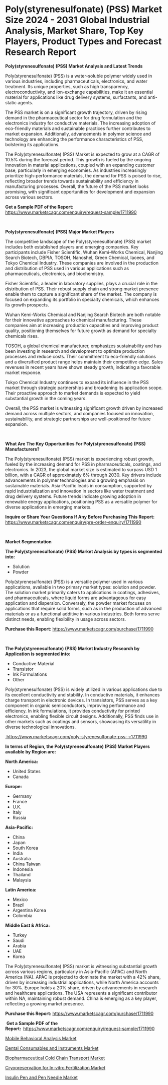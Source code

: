 <p><h1>Poly(styrenesulfonate) (PSS) Market Size 2024 - 2031 Global Industrial Analysis, Market Share, Top Key Players, Product Types and Forecast Research Report</h1></p><p><strong>Poly(styrenesulfonate) (PSS) Market Analysis and Latest Trends</strong></p>
<p><p>Poly(styrenesulfonate) (PSS) is a water-soluble polymer widely used in various industries, including pharmaceuticals, electronics, and water treatment. Its unique properties, such as high transparency, electroconductivity, and ion-exchange capabilities, make it an essential material for applications like drug delivery systems, surfactants, and anti-static agents.</p><p>The PSS market is on a significant growth trajectory, driven by rising demand in the pharmaceutical sector for drug formulation and the electronics industry for conductive materials. The increasing adoption of eco-friendly materials and sustainable practices further contributes to market expansion. Additionally, advancements in polymer science and technology are enhancing the performance characteristics of PSS, bolstering its applications.</p><p>The Poly(styrenesulfonate) (PSS) Market is expected to grow at a CAGR of 10.5% during the forecast period. This growth is fueled by the ongoing innovation in material applications, coupled with an expanding customer base, particularly in emerging economies. As industries increasingly prioritize high-performance materials, the demand for PSS is poised to rise, reflecting broader trends towards sustainability and efficiency in manufacturing processes. Overall, the future of the PSS market looks promising, with significant opportunities for development and expansion across various sectors.</p></p>
<p><strong>Get a Sample PDF of the Report:&nbsp;</strong> <a href="https://www.marketscagr.com/enquiry/request-sample/1711990?utm_campaign=1802&utm_medium=2&utm_source=Github&utm_content=ia&utm_term=22102024&utm_id=polystyrenesulfonate-pss">https://www.marketscagr.com/enquiry/request-sample/1711990</a></p>
<p>&nbsp;</p>
<p><strong>Poly(styrenesulfonate) (PSS) Major Market Players</strong></p>
<p><p>The competitive landscape of the Poly(styrenesulfonate) (PSS) market includes both established players and emerging companies. Key participants include Fisher Scientific, Wuhan Kemi-Works Chemical, Nanjing Search Biotech, DBPIA, TOSOH, Nanoshel, Green Chemical, Iaoees, and Tokyo Chemical Industry. These companies are involved in the production and distribution of PSS used in various applications such as pharmaceuticals, electronics, and biochemistry.</p><p>Fisher Scientific, a leader in laboratory supplies, plays a crucial role in the distribution of PSS. Their robust supply chain and strong market presence enable them to capture a significant share of the market. The company is focused on expanding its portfolio in specialty chemicals, which enhances its growth prospects.</p><p>Wuhan Kemi-Works Chemical and Nanjing Search Biotech are both notable for their innovative approaches to chemical manufacturing. These companies aim at increasing production capacities and improving product quality, positioning themselves for future growth as demand for specialty chemicals rises.</p><p>TOSOH, a global chemical manufacturer, emphasizes sustainability and has been investing in research and development to optimize production processes and reduce costs. Their commitment to eco-friendly solutions and a diversified product range helps maintain their competitive edge. Sales revenues in recent years have shown steady growth, indicating a favorable market response.</p><p>Tokyo Chemical Industry continues to expand its influence in the PSS market through strategic partnerships and broadening its application scope. Their proactive approach to market demands is expected to yield substantial growth in the coming years.</p><p>Overall, the PSS market is witnessing significant growth driven by increased demand across multiple sectors, and companies focused on innovation, sustainability, and strategic partnerships are well-positioned for future expansion.</p></p>
<p>&nbsp;</p>
<p><strong>What Are The Key Opportunities For Poly(styrenesulfonate) (PSS) Manufacturers?</strong></p>
<p><p>The Poly(styrenesulfonate) (PSS) market is experiencing robust growth, fueled by the increasing demand for PSS in pharmaceuticals, coatings, and electronics. In 2023, the global market size is estimated to surpass USD 1 billion, with a CAGR of approximately 6% through 2030. Key drivers include advancements in polymer technologies and a growing emphasis on sustainable materials. Asia-Pacific leads in consumption, supported by rapid industrialization and innovation in sectors like water treatment and drug delivery systems. Future trends indicate growing adoption in renewable energy applications, positioning PSS as a versatile polymer for diverse applications in emerging markets.</p></p>
<p><strong>Inquire or Share Your Questions If Any Before Purchasing This Report:</strong> <a href="https://www.marketscagr.com/enquiry/pre-order-enquiry/1711990?utm_campaign=1802&utm_medium=2&utm_source=Github&utm_content=ia&utm_term=22102024&utm_id=polystyrenesulfonate-pss">https://www.marketscagr.com/enquiry/pre-order-enquiry/1711990</a></p>
<p>&nbsp;</p>
<p><strong>Market Segmentation</strong></p>
<p><strong>The Poly(styrenesulfonate) (PSS) Market Analysis by types is segmented into:</strong></p>
<p><ul><li>Solution</li><li>Powder</li></ul></p>
<p><p>Poly(styrenesulfonate) (PSS) is a versatile polymer used in various applications, available in two primary market types: solution and powder. The solution market primarily caters to applications in coatings, adhesives, and pharmaceuticals, where liquid forms are advantageous for easy application and dispersion. Conversely, the powder market focuses on applications that require solid forms, such as in the production of advanced materials or as a functional additive in various industries. Both forms serve distinct needs, enabling flexibility in usage across sectors.</p></p>
<p><strong>Purchase this Report:&nbsp;</strong><a href="https://www.marketscagr.com/purchase/1711990?utm_campaign=1802&utm_medium=2&utm_source=Github&utm_content=ia&utm_term=22102024&utm_id=polystyrenesulfonate-pss">https://www.marketscagr.com/purchase/1711990</a></p>
<p>&nbsp;</p>
<p><strong>The Poly(styrenesulfonate) (PSS) Market Industry Research by Application is segmented into:</strong></p>
<p><ul><li>Conductive Material</li><li>Transistor</li><li>Ink Formulations</li><li>Other</li></ul></p>
<p><p>Poly(styrenesulfonate) (PSS) is widely utilized in various applications due to its excellent conductivity and stability. In conductive materials, it enhances charge transport in electronic devices. In transistors, PSS serves as a key component in organic semiconductors, improving performance and efficiency. In ink formulations, it provides conductivity for printed electronics, enabling flexible circuit designs. Additionally, PSS finds use in other markets such as coatings and sensors, showcasing its versatility in diverse technological innovations.</p></p>
<p><a href="https://www.marketscagr.com/poly-styrenesulfonate-pss--r1711990?utm_campaign=1802&utm_medium=2&utm_source=Github&utm_content=ia&utm_term=22102024&utm_id=polystyrenesulfonate-pss">&nbsp;https://www.marketscagr.com/poly-styrenesulfonate-pss--r1711990</a></p>
<p><strong>In terms of Region, the Poly(styrenesulfonate) (PSS) Market Players available by Region are:</strong></p>
<p>
    <p> <strong> North America: </strong>
        <ul>
            <li>United States</li>
            <li>Canada</li>
        </ul>
        </p> 
    <p> <strong> Europe: </strong>
        <ul>
            <li>Germany</li>
            <li>France</li>
            <li>U.K.</li>
            <li>Italy</li>
            <li>Russia</li>
        </ul>
        </p> 
    <p> <strong> Asia-Pacific: </strong>
        <ul>
            <li>China</li>
            <li>Japan</li>
            <li>South Korea</li>
            <li>India</li>
            <li>Australia</li>
            <li>China Taiwan</li>
            <li>Indonesia</li>
            <li>Thailand</li>
            <li>Malaysia</li>
        </ul>
        </p> 
    <p> <strong> Latin America: </strong>
        <ul>
            <li>Mexico</li>
            <li>Brazil</li>
            <li>Argentina Korea</li>
            <li>Colombia</li>
        </ul>
        </p> 
    <p> <strong> Middle East & Africa: </strong>
        <ul>
            <li>Turkey</li>
            <li>Saudi</li>
            <li>Arabia</li>
            <li>UAE</li>
            <li>Korea</li>
        </ul>
    </p>
    </p>
<p><p>The Poly(styrenesulfonate) (PSS) market is witnessing substantial growth across various regions, particularly in Asia-Pacific (APAC) and North America (NA). APAC is projected to dominate the market with a 42% share, driven by increasing industrial applications, while North America accounts for 30%. Europe holds a 20% share, driven by advancements in research and healthcare applications. The USA represents a significant contributor within NA, maintaining robust demand. China is emerging as a key player, reflecting a growing market presence.</p></p>
<p><strong>Purchase this Report: </strong><a href="https://www.marketscagr.com/purchase/1711990?utm_campaign=1802&utm_medium=2&utm_source=Github&utm_content=ia&utm_term=22102024&utm_id=polystyrenesulfonate-pss">https://www.marketscagr.com/purchase/1711990</a></p>
<p>&nbsp;<strong>Get a Sample PDF of the Report:&nbsp;&nbsp;</strong><a href="https://www.marketscagr.com/enquiry/request-sample/1711990?utm_campaign=1802&utm_medium=2&utm_source=Github&utm_content=ia&utm_term=22102024&utm_id=polystyrenesulfonate-pss">https://www.marketscagr.com/enquiry/request-sample/1711990</a></p>
<p><strong></strong></p>
<p><p><a href="https://www.linkedin.com/pulse/strategic-market-insights-global-mobile-behavioral-analysis-diobe?utm_campaign=1802&utm_medium=2&utm_source=Github&utm_content=ia&utm_term=22102024&utm_id=polystyrenesulfonate-pss">Mobile Behavioral Analysis Market</a></p><p><a href="https://www.linkedin.com/pulse/global-dental-consumables-instruments-market-opportunities-otmje?utm_campaign=1802&utm_medium=2&utm_source=Github&utm_content=ia&utm_term=22102024&utm_id=polystyrenesulfonate-pss">Dental Consumables and Instruments Market</a></p><p><a href="https://www.linkedin.com/pulse/evolution-biopharmaceutical-cold-chain-transport-market-key-okswe?utm_campaign=1802&utm_medium=2&utm_source=Github&utm_content=ia&utm_term=22102024&utm_id=polystyrenesulfonate-pss">Biopharmaceutical Cold Chain Transport Market</a></p><p><a href="https://www.linkedin.com/pulse/insights-cryopreservation-in-vitro-fertilization-industry-yj5uc?utm_campaign=1802&utm_medium=2&utm_source=Github&utm_content=ia&utm_term=22102024&utm_id=polystyrenesulfonate-pss">Cryopreservation for In-vitro Fertilization Market</a></p><p><a href="https://www.linkedin.com/pulse/deep-dive-insulin-pen-needle-market-itstrends-segmentation-dkefe?utm_campaign=1802&utm_medium=2&utm_source=Github&utm_content=ia&utm_term=22102024&utm_id=polystyrenesulfonate-pss">Insulin Pen and Pen Needle Market</a></p></p>